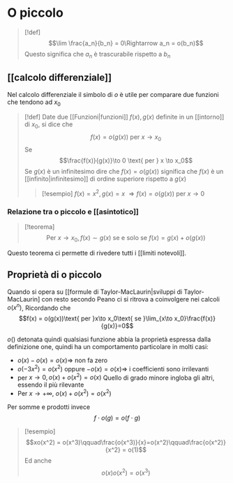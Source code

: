 # O piccolo
>[!def]
>$$\lim \frac{a_n}{b_n} = 0\Rightarrow a_n = o(b_n)$$
>Questo significa che $a_n$ è trascurabile rispetto a $b_n$

## [[calcolo differenziale]]
Nel calcolo differenziale il simbolo di $o$ è utile per comparare due funzioni che tendono ad $x_0$

>[!def]
>Date due [[Funzioni|funzioni]] $f(x), g(x)$ definite in un [[intorno]] di $x_0$, si dice che
>$$f(x) = o(g(x)) \text{ per } x \to x_0$$
>Se
>$$\frac{f(x)}{g(x)}\to 0 \text{ per } x \to x_0$$
>Se $g(x)$ è un infinitesimo dire che $f(x) = o(g(x))$ significa che $f(x)$ è un [[infinito|infinitesimo]] di ordine superiore rispetto a $g(x)$
>
>>[!esempio]
>>$f(x) = x^2, g(x) = x$
>>		$\Rightarrow f(x) = o(g(x))$ per $x \to 0$

### Relazione tra o piccolo e [[asintotico]]
>[!teorema]
>$$\text{Per } x\to x_0, f(x)\sim g(x) \text{ se e solo se } f(x) = g(x) + o(g(x))$$

Questo teorema ci permette di rivedere tutti i [[limiti notevoli]].

## Proprietà di o piccolo
Quando si opera su [[formule di Taylor-MacLaurin|sviluppi di Taylor-MacLaurin] con resto secondo Peano ci si ritrova a coinvolgere nei calcoli $o(x^n)$,
Ricordando che
$$f(x) = o(g(x))\text{ per }x\to x_0\text{ se }\lim_{x\to x_0}\frac{f(x)}{g(x)}=0$$

$o()$ detonata quindi qualsiasi funzione abbia la proprietà espressa dalla definizione one, quindi ha un comportamento particolare in molti casi:
- $o(x)-o(x) = o(x)\Longrightarrow$  non fa zero
- $o(-3x^2) = o(x^2)$ oppure $-o(x) = o(x)\Longrightarrow$ i coefficienti sono irrilevanti 
- per $x\to0, o(x) + o(x^2) = o(x)$ Quello di grado minore ingloba gli altri, essendo il più rilevante
- Per $x\to+\infty,$ $o(x) + o(x^2) = o(x^2)$  

Per somme e prodotti invece 
$$f \cdot o(g) = o(f\cdot g)$$
>[!esempio]
>$$xo(x^2) = o(x^3)\qquad\frac{o(x^3)}{x}=o(x^2)\qquad\frac{o(x^2)}{x^2} = o(1)$$
>Ed anche
>$$o(x)o(x^2)=o(x^3)$$


